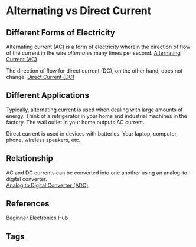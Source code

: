 # Alternating vs Direct Current 

## Different Forms of Electricity
Alternating current (AC) is a form of electricity wherein the direction of flow of the current in the wire *alternates* many times per second. [Alternating Current (AC) ](../202110281820)

The direction of flow for direct current (DC), on the other hand, does not change.
[Direct Current (DC)](../202110281823)

## Different Applications
Typically, alternating current is used when dealing with large amounts of energy. Think of a refrigerator in your home and industrial machines in the factory. The wall outlet in your home outputs AC current.

Direct current is used in devices with batteries. Your laptop, computer, phone, wireless speakers, etc..

## Relationship
AC and DC currents can be converted into one another using an analog-to-digital converter.   
[Analog to Digital Converter (ADC)](../202111012251)

## References
[Beginner Electronics Hub](../202305062158)

## Tags
